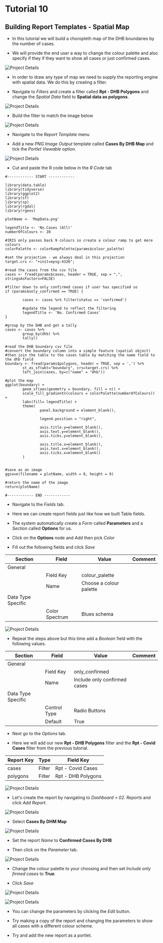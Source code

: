 # Tutorial 10

## Building Report Templates - Spatial Map

- In this tutorial we will build a choropleth map of the DHB boundaries by the number of cases.

- We will provide the end user a way to change the colour palette and also specify if they if they want to show all cases or just confirmed cases.

![Project Details](assets/Map_DHB_Sample.png)

- In order to draw any type of map we need to supply the reporting engine with spatial data. We do this by creating a filter.

- Navigate to *Filters* and create a filter called **Rpt - DHB Polygons** and change the *Spatial Data* field to **Spatial data as polygons**.

![Project Details](assets/Map_DHB_Add_Filter_DHB_Details.png)

- Build the filter to match the image below

![Project Details](assets/Map_DHB_Add_Filter_DHB_Builder.png)

- Navigate to the *Report Template* menu 

- Add a new *PNG Image Output* template called **Cases By DHB Map** and tick the *Portlet Viewable* option.

![Project Details](assets/Map_DHB_Add_Report_Template_Details.png)

- Cut and paste the R code below in the *R Code* tab

```
#------------ START ------------

library(data.table)
library(tidyverse)
library(ggplot2)
library(sf)
library(sp)
library(rgdal)
library(rgeos)

plotName <- 'MapData.png'

legendTitle <- 'No.Cases (All)'
numberOfColours <- 20

#IRIS only passes back 9 colours so create a colour ramp to get more colours
colorPalette <- colorRampPalette(params$colour_palette)

#set the projection - we always deal in this projection
target.crs <- "+init=epsg:4326";

#read the cases from the csv file
cases <- fread(params$cases, header = TRUE, sep = ",", stringsAsFactors=FALSE)

#filter down to only confirmed cases if user has specified so
if (params$only_confirmed == TRUE) {
        
        cases <- cases %>% filter(status == 'confirmed')
        
        #update the legend to reflect the filtering
        legendTitle <- 'No. Confirmed Cases'
}

#group by the DHB and get a tally
cases <- cases %>%        
        group_by(dhb) %>%
        tally()

#read the DHB boundary csv file
#convert the boundary column into a simple feature (spatial object)
#then join the table to the cases table by matching the name field to the dhb field
boundary <- fread(params$polygons, header = TRUE, sep = ',') %>%
        st_as_sf(wkt="boundary", crs=target.crs) %>%
        left_join(cases, by=c("name" = "dhb"))

#plot the map
ggplot(boundary) + 
        geom_sf(aes(geometry = boundary, fill = n)) +
        scale_fill_gradientn(colours = colorPalette(numberOfColours)) +
        labs(fill= legendTitle) +
        theme(
                panel.background = element_blank(),
                
                legend.position = "right",
                
                axis.title.y=element_blank(),
                axis.text.y=element_blank(),
                axis.ticks.y=element_blank(),
                
                axis.title.x=element_blank(),
                axis.text.x=element_blank(),
                axis.ticks.x=element_blank()
        )


#save as an image
ggsave(filename = plotName, width = 8, height = 9)

#return the name of the image
return(plotName)

#------------ END ------------
```

- Navigate to the *Fields* tab.

- Here we can create report fields just like how we built Table fields.

- The system automatically create a *Form* called **Parameters** and a *Section* called **Options** for us.

- Click on the **Options** node and *Add* then pick *Color*

- Fill out the following fields and click *Save*

| Section | Field  | Value | Comment |
| ------------- | ------------- | ------------- | ------------- |
| General |
|| Field Key | colour_palette | |
|| Name | Choose a colour palette | |
| Data Type Specific |
|| Color Spectrum | Blues schema | |

![Project Details](assets/Map_DHB_Add_Report_Template_Fields_Add_Colour.png)

- Repeat the steps above but this time add a *Boolean* field with the following values.

| Section | Field  | Value | Comment |
| ------------- | ------------- | ------------- | ------------- |
| General |
|| Field Key | only_confirmed | |
|| Name | Include only confirmed cases | |
| Data Type Specific |
|| Control Type | Radio Buttons | |
|| Default | True | |

- Next go to the *Options* tab. 

- Here we will add our new **Rpt - DHB Polygons** filter and the **Rpt - Covid Cases** filter from the previous tutorial.

| Report Key | Type  | Field Key |
| ------------- | ------------- | ------------- | 
| cases | Filter | Rpt - Covid Cases |
| polygons | Filter | Rpt - DHB Polygons |

![Project Details](assets/Map_DHB_Add_Report_Template_Options_Add.png)

- Let's create the report by navigating to *Dashboard* > *02. Reports* and click *Add Report*.

![Project Details](assets/Map_DHB_Add_Report.png)

- Select **Cases By DHM Map**

![Project Details](assets/Map_DHB_Add_Report_Pick_Report.png)

- Set the report *Name* to **Confirmed Cases By DHB**

- Then click on the *Parameter* tab.

![Project Details](assets/Map_DHB_Add_Report_Pick_Report_Set_Name.png)

- Change the colour palette to your choosing and then set *Include only firmed cases* to **True**.

- Click *Save*

![Project Details](assets/Map_DHB_Add_Report_Pick_Report_Set_Options.png)

![Project Details](assets/Map_DHB_Add_Report_Pick_Report_Final.png)

- You can change the parameters by clicking the *Edit* button.

- Try making a copy of the report and changing the parameters to show all cases with a different colour scheme.

- Try and add the new report as a portlet.
